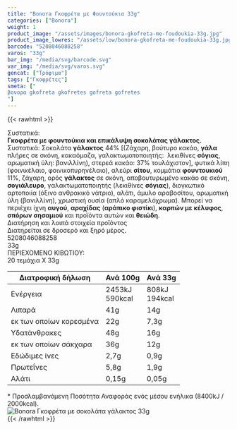 ```yaml
---
title: "Bonora Γκοφρέτα με Φουντούκια 33g"
categories: ["Bonora"]
weight: 1
product_image: "/assets/images/bonora-gkofreta-me-foudoukia-33g.jpg"
product_image_lowres: "/assets/low/bonora-gkofreta-me-foudoukia-33g.jpg"
barcode: "5208046088258"
varos: "33g"
bar_img: "/media/svg/barcode.svg"
var_img: "/media/svg/varos.svg"
gencat: ["Τρόφιμα"]
tags: ["Γκοφρέτες"]
smeta: ["
βονορα gkofreta gkofretes gofreta gofretes
"]
---
```

{{< rawhtml >}}

<div class="sload71"><div class="product"><div id="sistatika">Συστατικά:</div>
<div class="alltext"><b>Γκοφρέτα με φουντούκια και επικάλυψη σοκολάτας γάλακτος.</b> <br>Συστατικά: Σοκολάτα <b>γάλακτος</b> 44% [(Ζάχαρη, βούτυρο κακάο, <b>γάλα</b> πλήρες σε σκόνη, κακαόμαζα, γαλακτωματοποιητής:&nbsp; λεκιθίνες <b>σόγιας</b>, αρωματική ύλη: βανιλλίνη), στερεά κακάο: 37% τουλάχιστον], φυτικά λίπη (φοινικέλαιο, φοινικοπυρηνέλαιο), αλεύρι <b>σίτου</b>, κομμάτια <b>φουντουκιού</b> 11%, ζάχαρη, ορός <b>γάλακτος</b> σε σκόνη, αποβουτυρωμένο κακάο σε σκόνη, <b>σογιάλευρο</b>, γαλακτωματοποιητής (λεκιθίνες <b>σόγιας</b>), διογκωτικό αρτοποιία (όξινο ανθρακικό νάτριο), αλάτι, άμυλο αραβοσίτου, αρωματική ύλη (βανιλλίνη), χρωστική ουσία (απλό καραμελόχρωμα). Μπορεί να περιέχει ίχνη <b>αυγού</b>, <b>αραχίδας</b> (<b>αράπικο φιστίκι</b>), <b>καρπών με κέλυφος</b>, <b>σπόρων σησαμιού</b> και προϊόντα αυτών και <b>θειώδη</b>.</div>


<div id="loipa">Διατήρηση και λοιπά στοιχεία προϊόντος</div><div class="alltext">Διατηρείται σε δροσερό και ξηρό μέρος.</div><div id="barcode"><div id="barimage1"></div><span id="bartext">5208046088258</span></div><div id="varos"><div id="varosimage1"></div><span id="varostext">33g</span></div><div id="kivotio">ΠΕΡΙΕΧΟΜΕΝΟ ΚΙΒΩΤΙΟΥ:<br>20 τεμάχια Χ 33g</div><div class="tabout">

<table id="diatable" class="dia2"> <thead>				
<tr> <th>Διατροφική δήλωση</th> <th>Ανά 100g</th> <th>Ανά 33g</th> </tr></thead>				
<tbody>
<tr>
<td>Ενέργεια</td>
<td>2453kJ<br>590kcal</td>
<td>808kJ<br>194kcal</td>
</tr>
<tr>
<td>Λιπαρά</td>
<td>41g</td>
<td>14g</td>
</tr>
<tr>
<td>εκ των οποίων κορεσμένα</td>
<td>22g</td>
<td>7,3g</td>
</tr>
<tr>
<td>Υδατάνθρακες</td>
<td>48g</td>
<td>16g</td>
</tr>
<tr>
<td>εκ των οποίων σάκχαρα</td>
<td>36g</td>
<td>12g</td>
</tr>
<tr>
<td>Εδώδιμες ίνες</td>
<td>2,7g</td>
<td>0,9g</td>
</tr>
<tr>
<td>Πρωτεΐνες</td>
<td>5,8g</td>
<td>1,9g</td>
</tr>
<tr>
<td>Αλάτι</td>
<td>0,15g</td>
<td>0,05g</td>
</tr>
</tbody>
</table>				

</div><div class="alltext">* Προσλαμβανόμενη Ποσότητα Αναφοράς ενός μέσου ενήλικα (8400kJ / 2000kcal).</div><div class="pimg"><img alt="Bonora Γκοφρέτα με σοκολάτα γάλακτος 33g" title="Bonora Γκοφρέτα με σοκολάτα γάλακτος 33g" src="/assets/images/bonora-gkofreta-me-sokolata-galaktos-33g.jpg"></div></div></div>
{{< /rawhtml >}}


